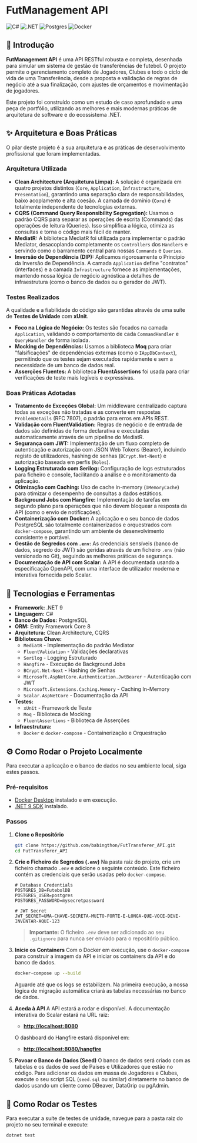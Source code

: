 # FutManagement API

![C#](https://img.shields.io/badge/c%23-%23239120.svg?style=for-the-badge&logo=c-sharp&logoColor=white)
![.NET](https://img.shields.io/badge/.NET-9-5C2D91?style=for-the-badge&logo=dotnet&logoColor=white)
![Postgres](https://img.shields.io/badge/postgres-%23316192.svg?style=for-the-badge&logo=postgresql&logoColor=white)
![Docker](https://img.shields.io/badge/docker-%230db7ed.svg?style=for-the-badge&logo=docker&logoColor=white)

## 📖 Introdução

**FutManagement API** é uma API RESTful robusta e completa, desenhada para simular um sistema de gestão de transferências de futebol. O projeto permite o gerenciamento completo de Jogadores, Clubes e todo o ciclo de vida de uma Transferência, desde a proposta e validação de regras de negócio até a sua finalização, com ajustes de orçamentos e movimentação de jogadores.

Este projeto foi construído como um estudo de caso aprofundado e uma peça de portfólio, utilizando as melhores e mais modernas práticas de arquitetura de software e do ecossistema .NET.

## ✨ Arquitetura e Boas Práticas

O pilar deste projeto é a sua arquitetura e as práticas de desenvolvimento profissional que foram implementadas.

### Arquitetura Utilizada

* **Clean Architecture (Arquitetura Limpa):** A solução é organizada em quatro projetos distintos (`Core`, `Application`, `Infrastructure`, `Presentation`), garantindo uma separação clara de responsabilidades, baixo acoplamento e alta coesão. A camada de domínio (`Core`) é totalmente independente de tecnologias externas.
* **CQRS (Command Query Responsibility Segregation):** Usamos o padrão CQRS para separar as operações de escrita (Commands) das operações de leitura (Queries). Isso simplifica a lógica, otimiza as consultas e torna o código mais fácil de manter.
* **MediatR:** A biblioteca MediatR foi utilizada para implementar o padrão Mediator, desacoplando completamente os `Controllers` dos `Handlers` e servindo como o barramento central para nossas `Commands` e `Queries`.
* **Inversão de Dependência (DIP):** Aplicamos rigorosamente o Princípio da Inversão de Dependência. A camada `Application` define "contratos" (interfaces) e a camada `Infrastructure` fornece as implementações, mantendo nossa lógica de negócio agnóstica a detalhes de infraestrutura (como o banco de dados ou o gerador de JWT).

### Testes Realizados

A qualidade e a fiabilidade do código são garantidas através de uma suíte de **Testes de Unidade** com **xUnit**.
* **Foco na Lógica de Negócio:** Os testes são focados na camada `Application`, validando o comportamento de cada `CommandHandler` e `QueryHandler` de forma isolada.
* **Mocking de Dependências:** Usamos a biblioteca **Moq** para criar "falsificações" de dependências externas (como o `IAppDbContext`), permitindo que os testes sejam executados rapidamente e sem a necessidade de um banco de dados real.
* **Asserções Fluentes:** A biblioteca **FluentAssertions** foi usada para criar verificações de teste mais legíveis e expressivas.

### Boas Práticas Adotadas

* **Tratamento de Exceções Global:** Um middleware centralizado captura todas as exceções não tratadas e as converte em respostas `ProblemDetails` (RFC 7807), o padrão para erros em APIs REST.
* **Validação com FluentValidation:** Regras de negócio e de entrada de dados são definidas de forma declarativa e executadas automaticamente através de um pipeline do MediatR.
* **Segurança com JWT:** Implementação de um fluxo completo de autenticação e autorização com JSON Web Tokens (Bearer), incluindo registo de utilizadores, hashing de senhas (`BCrypt.Net-Next`) e autorização baseada em perfis (`Roles`).
* **Logging Estruturado com Serilog:** Configuração de logs estruturados para ficheiro e console, facilitando a análise e o monitoramento da aplicação.
* **Otimização com Caching:** Uso de cache in-memory (`IMemoryCache`) para otimizar o desempenho de consultas a dados estáticos.
* **Background Jobs com Hangfire:** Implementação de tarefas em segundo plano para operações que não devem bloquear a resposta da API (como o envio de notificações).
* **Containerização com Docker:** A aplicação e o seu banco de dados PostgreSQL são totalmente containerizados e orquestrados com `docker-compose`, garantindo um ambiente de desenvolvimento consistente e portável.
* **Gestão de Segredos com `.env`:** As credenciais sensíveis (banco de dados, segredo do JWT) são geridas através de um ficheiro `.env` (não versionado no Git), seguindo as melhores práticas de segurança.
* **Documentação de API com Scalar:** A API é documentada usando a especificação OpenAPI, com uma interface de utilizador moderna e interativa fornecida pelo Scalar.

## 🚀 Tecnologias e Ferramentas

* **Framework:** .NET 9
* **Linguagem:** C#
* **Banco de Dados:** PostgreSQL
* **ORM:** Entity Framework Core 8
* **Arquitetura:** Clean Architecture, CQRS
* **Bibliotecas Chave:**
    * `MediatR` - Implementação do padrão Mediator
    * `FluentValidation` - Validações declarativas
    * `Serilog` - Logging Estruturado
    * `Hangfire` - Execução de Background Jobs
    * `BCrypt.Net-Next` - Hashing de Senhas
    * `Microsoft.AspNetCore.Authentication.JwtBearer` - Autenticação com JWT
    * `Microsoft.Extensions.Caching.Memory` - Caching In-Memory
    * `Scalar.AspNetCore` - Documentação da API
* **Testes:**
    * `xUnit` - Framework de Teste
    * `Moq` - Biblioteca de Mocking
    * `FluentAssertions` - Biblioteca de Asserções
* **Infraestrutura:**
    * `Docker` e `docker-compose` - Containerização e Orquestração

## ⚙️ Como Rodar o Projeto Localmente

Para executar a aplicação e o banco de dados no seu ambiente local, siga estes passos.

### Pré-requisitos
* [Docker Desktop](https://www.docker.com/products/docker-desktop/) instalado e em execução.
* [.NET 9 SDK](https://dotnet.microsoft.com/download/dotnet/9.0) instalado.

### Passos

1.  **Clone o Repositório**
    ```bash
    git clone https://github.com/babingthon/FutTransferer_API.git
    cd FutTransferer_API
    ```

2.  **Crie o Ficheiro de Segredos (`.env`)**
    Na pasta raiz do projeto, crie um ficheiro chamado `.env` e adicione o seguinte conteúdo. Este ficheiro contém as credenciais que serão usadas pelo `docker-compose`.

    ```env
    # Database Credentials
    POSTGRES_DB=FutebolDB
    POSTGRES_USER=postgres
    POSTGRES_PASSWORD=mysecretpassword

    # JWT Secret
    JWT_SECRET=UMA-CHAVE-SECRETA-MUITO-FORTE-E-LONGA-QUE-VOCE-DEVE-INVENTAR-AQUI-123
    ```
    > **Importante:** O ficheiro `.env` deve ser adicionado ao seu `.gitignore` para nunca ser enviado para o repositório público.

3.  **Inicie os Containers**
    Com o Docker em execução, use o `docker-compose` para construir a imagem da API e iniciar os containers da API e do banco de dados.

    ```bash
    docker-compose up --build
    ```
    Aguarde até que os logs se estabilizem. Na primeira execução, a nossa lógica de migração automática criará as tabelas necessárias no banco de dados.

4.  **Aceda à API**
    A API estará a rodar e disponível. A documentação interativa do Scalar estará na URL raiz:
    * **[http://localhost:8080](http://localhost:8080)**

    O dashboard do Hangfire estará disponível em:
    * **[http://localhost:8080/hangfire](http://localhost:8080/hangfire)**

5.  **Povoar o Banco de Dados (Seed)**
    O banco de dados será criado com as tabelas e os dados de `seed` de Países e Utilizadores que estão no código. Para adicionar os dados em massa de Jogadores e Clubes, execute o seu script SQL (`seed.sql` ou similar) diretamente no banco de dados usando um cliente como DBeaver, DataGrip ou pgAdmin.

## 🧪 Como Rodar os Testes

Para executar a suíte de testes de unidade, navegue para a pasta raiz do projeto no seu terminal e execute:

```bash
dotnet test
